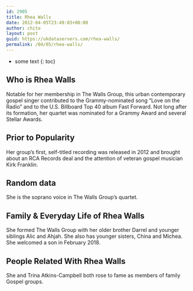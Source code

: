 ```yaml
---
id: 2905
title: Rhea Walls
date: 2012-04-05T23:49:03+00:00
author: chito
layout: post
guid: https://ukdataservers.com/rhea-walls/
permalink: /04/05/rhea-walls/
---
```


* some text
{: toc}
          
          
## Who is  Rhea Walls
                  
                  
                  
Notable for her membership in The Walls Group, this urban contemporary gospel singer contributed to the Grammy-nominated song &#8220;Love on the Radio&#8221; and to the U.S. Billboard Top 40 album Fast Forward. Not long after its formation, her quartet was nominated for a Grammy Award and several Stellar Awards.
                  
                
                
                
## Prior to Popularity 
                  
                  
                  
Her group&#8217;s first, self-titled recording was released in 2012 and brought about an RCA Records deal and the attention of veteran gospel musician Kirk Franklin.
                  
                
                
                
## Random data 
                  
                  
                  
She is the soprano voice in The Walls Group&#8217;s quartet.
                  
                
                
                
## Family & Everyday Life of Rhea Walls
                  
                  
                  
She formed The Walls Group with her older brother Darrel and younger siblings Alic and Ahjah. She also has younger sisters, China and Michea. She welcomed a son in February 2018.
                  
                
                
                
## People Related With  Rhea Walls
                  
                  
                  
She and Trina Atkins-Campbell both rose to fame as members of family Gospel groups.
                  
                
              
            
          
          
          
    
    
  

